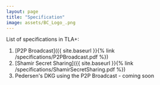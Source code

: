 ```yaml
---
layout: page
title: "Specification"
image: assets/BC_Logo_.png
---
```


List of specifications in TLA+:

1. [P2P Broadcast]({{ site.baseurl }}{% link /specifications/P2PBroadcast.pdf %})
2. [Shamir Secret Sharing]({{ site.baseurl }}{% link /specifications/ShamirSecretSharing.pdf %})
3. Pedersen's DKG using the P2P Broadcast - coming soon
